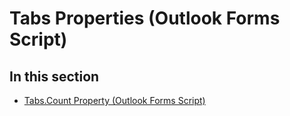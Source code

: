 
# Tabs Properties (Outlook Forms Script)

## In this section


-  [Tabs.Count Property (Outlook Forms Script)](1424d686-d082-26f8-8312-942aad178813.md)
    
